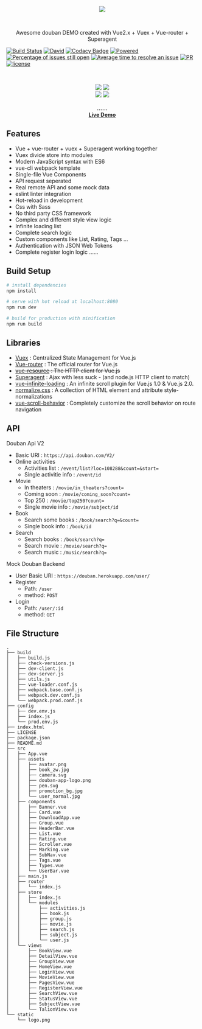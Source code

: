 <p align="center">
	<img src="./screenshot/douban_logo.png">
</p>

<br>

<p align="center">
Awesome douban DEMO created with Vue2.x + Vuex + Vue-router + Superagent
</p>

<p align="center">

[![Build Status](https://travis-ci.org/jeneser/douban.svg?branch=master)](https://travis-ci.org/jeneser/douban) [![David](https://img.shields.io/david/expressjs/express.svg?style=flat-square)](https://github.com/jeneser/douban) [![Codacy Badge](https://api.codacy.com/project/badge/Grade/aa2dd7f4191546258edf6e55464d1962)](https://www.codacy.com/app/jeneser/douban?utm_source=github.com&amp;utm_medium=referral&amp;utm_content=jeneser/douban&amp;utm_campaign=Badge_Grade) [![Powered](https://img.shields.io/badge/Powered%20by-vue2%2B-brightgreen.svg)](https://github.com/vuejs/vue) [![Percentage of issues still open](http://isitmaintained.com/badge/open/jeneser/douban.svg)](http://isitmaintained.com/project/jeneser/douban "Percentage of issues still open") [![Average time to resolve an issue](http://isitmaintained.com/badge/resolution/jeneser/douban.svg)](http://isitmaintained.com/project/jeneser/douban "Average time to resolve an issue") [![PR](https://img.shields.io/badge/PR-welcome-brightgreen.svg)](https://github.com/jeneser/douban/pulls) [![license](https://img.shields.io/badge/license-MIT-brightgreen.svg)](https://github.com/jeneser/douban/blob/master/LICENSE)

</p>
<br>

<p align="center">
    <img src="./screenshot/douban_home.gif" >
    <img src="./screenshot/douban_movie.gif" >
    <br>
     <img src="./screenshot/douban_login.gif" >
    <img src="./screenshot/douban_search.gif" >
    <br><br>
    <strong>......</strong>
    <br>
	 <strong><a href="https://jeneser.github.io/douban/">Live Demo</a></strong>
</p>

## Features

- Vue + vue-router + vuex + Superagent working together
- Vuex divide store into modules
- Modern JavaScript syntax with ES6
- vue-cli webpack template
- Single-file Vue Components
- API request seperated
- Real remote API and some mock data
- eslint linter integration
- Hot-reload in development
- Css with Sass
- No third party CSS framework
- Complex and different style view logic
- Infinite loading list
- Complete search logic
- Custom components like List, Rating, Tags ...
- Authentication with JSON Web Tokens
- Complete register login logic
......


## Build Setup

``` bash
# install dependencies
npm install

# serve with hot reload at localhost:8080
npm run dev

# build for production with minification
npm run build

```

## Libraries

- [Vuex](https://vuex.vuejs.org) : Centralized State Management for Vue.js
- [Vue-router](http://router.vuejs.org/) : The official router for Vue.js
- ~~[vue-resource](https://github.com/pagekit/vue-resource) : The HTTP client for Vue.js~~
- [Superagent](https://github.com/visionmedia/superagent) : Ajax with less suck - (and node.js HTTP client to match)
- [vue-infinite-loading](https://github.com/PeachScript/vue-infinite-loading) : An infinite scroll plugin for Vue.js 1.0 & Vue.js 2.0.
- [normalize.css](https://github.com/necolas/normalize.css) :  A collection of HTML element and attribute style-normalizations
- [vue-scroll-behavior](https://www.npmjs.com/package/vue-scroll-behavior) :  Completely customize the scroll behavior on route navigation

## API

Douban Api V2
- Basic URI : `https://api.douban.com/V2/`
- Online activities
  - Activities list : `/event/list?loc=108288&count=&start=`
  - Single activitie info : `/event/id`
- Movie
  - In theaters : `/movie/in_theaters?count=`
  - Coming soon : `/movie/coming_soon?count=`
  - Top 250 : `/movie/top250?count=`
  - Single movie info : `/movie/subject/id`
- Book
  - Search some books : `/book/search?q=&count=`
  - Single book info : `/book/id`
- Search
  - Search books : `/book/search?q=`
  - Search movie : `/movie/search?q=`
  - Search music : `/music/search?q=`

Mock Douban Backend
- User Basic URI : `https://douban.herokuapp.com/user/`
- Register
  - Path: `/user`
  - method: `POST`
- Login
  - Path: `/user/:id`
  - method: `GET`
## File Structure
```
.
├── build
│   ├── build.js
│   ├── check-versions.js
│   ├── dev-client.js
│   ├── dev-server.js
│   ├── utils.js
│   ├── vue-loader.conf.js
│   ├── webpack.base.conf.js
│   ├── webpack.dev.conf.js
│   └── webpack.prod.conf.js
├── config
│   ├── dev.env.js
│   ├── index.js
│   └── prod.env.js
├── index.html
├── LICENSE
├── package.json
├── README.md
├── src
│   ├── App.vue
│   ├── assets
│   │   ├── avatar.png
│   │   ├── book_zw.jpg
│   │   ├── camera.svg
│   │   ├── douban-app-logo.png
│   │   ├── pen.svg
│   │   ├── promotion_bg.jpg
│   │   └── user_normal.jpg
│   ├── components
│   │   ├── Banner.vue
│   │   ├── Card.vue
│   │   ├── DownloadApp.vue
│   │   ├── Group.vue
│   │   ├── HeaderBar.vue
│   │   ├── List.vue
│   │   ├── Rating.vue
│   │   ├── Scroller.vue
│   │   ├── Marking.vue
│   │   ├── SubNav.vue
│   │   ├── Tags.vue
│   │   ├── Types.vue
│   │   └── UserBar.vue
│   ├── main.js
│   ├── router
│   │   └── index.js
│   ├── store
│   │   ├── index.js
│   │   └── modules
│   │       ├── activities.js
│   │       ├── book.js
│   │       ├── group.js
│   │       ├── movie.js
│   │       ├── search.js
│   │       ├── subject.js
│   │       └── user.js
│   └── views
│       ├── BookView.vue
│       ├── DetailView.vue
│       ├── GroupView.vue
│       ├── HomeView.vue
│       ├── LoginView.vue
│       ├── MovieView.vue
│       ├── PagesView.vue
│       ├── RegisterView.vue
│       ├── SearchView.vue
│       ├── StatusView.vue
│       ├── SubjectView.vue
│       └── TalionView.vue
└── static
    └── logo.png 
